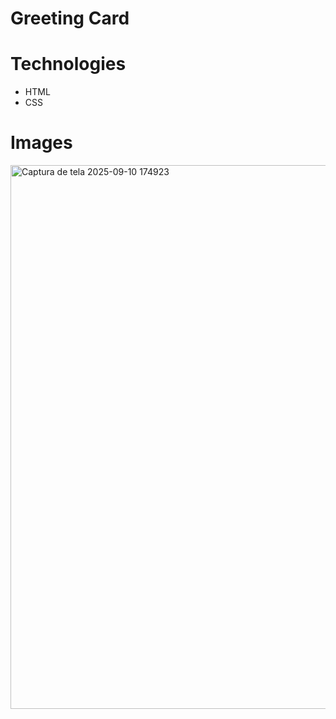 # Greeting Card

# Technologies
- HTML
- CSS

# Images
<img width="1242" height="870" alt="Captura de tela 2025-09-10 174923" src="https://github.com/user-attachments/assets/8b3e28ed-feaf-4271-8ec0-c28fc87a4626" />
